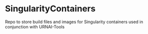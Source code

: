 # SingularityContainers
Repo to store build files and images for Singularity containers used in conjunction with URNAI-Tools
